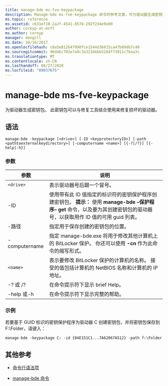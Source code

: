 ```yaml
---
title: manage-bde ms-fve-keypackage
description: Manage-bde ms-fve-keypackage 命令的参考文章，可为驱动器生成密钥包。
ms.topic: reference
ms.assetid: c631ef10-2a2f-4541-8578-292f2d4e9e80
author: coreyp-at-msft
ms.author: coreyp
manager: dongill
ms.date: 10/16/2017
ms.openlocfilehash: c0a5e812b47990fce1544d36815ca47b89db7c48
ms.sourcegitcommit: 96d46c702e7a9c3a321bbbb5284f73911c7baa3c
ms.translationtype: MT
ms.contentlocale: zh-CN
ms.lasthandoff: 08/27/2020
ms.locfileid: "89037675"
---
```

# <a name="manage-bde-keypackage"></a>manage-bde ms-fve-keypackage

为驱动器生成密钥包。 此密钥包可以与修复工具结合使用来修复损坏的驱动器。

## <a name="syntax"></a>语法

```
manage-bde -keypackage [<drive>] [-ID <keyprotectoryID>] [-path <pathtoexternalkeydirectory>] [-computername <name>] [{-?|/?}] [{-help|-h}]
```

### <a name="parameters"></a>参数

| 参数 | 说明 |
| --------- | ----------- |
| `<drive>` | 表示驱动器号后跟一个冒号。 |
| -ID | 使用带有此 ID 值指定的标识符的密钥保护程序创建密钥包。 **提示：** 使用 **manage-bde –保护程序– get** 命令，以及要为其创建密钥包的驱动器号，以获取用作 ID 值的可用 guid 列表。 |
| -路径 | 指定用于保存创建的密钥包的位置。 |
| -computername | 指定 manage-bde.exe 将用于修改其他计算机上的 BitLocker 保护。 你还可以使用 **-cn** 作为此命令的缩写形式。 |
| `<name>` | 表示要修改 BitLocker 保护的计算机的名称。 接受的值包括计算机的 NetBIOS 名称和计算机的 IP 地址。 |
| -? 或 /? | 在命令提示符下显示 brief Help。 |
| -help 或-h | 在命令提示符下显示完整的帮助。 |

### <a name="examples"></a>示例

若要基于 GUID 标识的密钥保护程序为驱动器 C 创建密钥包，并将密钥包保存到 F:\Folder，请键入：

```
manage-bde -keypackage C: -id {84E151C1...7A62067A512} -path f:\Folder
```

## <a name="additional-references"></a>其他参考

- [命令行语法项](command-line-syntax-key.md)

- [manage-bde 命令](manage-bde.md)
